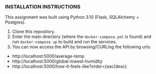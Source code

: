 ### INSTALLATION INSTRUCTIONS ###
This assignment was built using Python 3.10 (Flask, SQLAlchemy + Postgres).
1. Clone this repository.
2. Enter the main directory (where the `docker-compose.yml` is found) and run `docker-compose up` to build and run the services.
4. You can now access the API by browsing/CURLing the following urls:
- http://localhost:5000/average-temp
- http://localhost:5000/global-lowest-humidity
- http://localhost:5000/how-it-feels-like?order={asc|desc}

